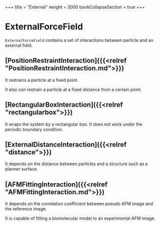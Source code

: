 +++
title = "External"
weight = 3000
bookCollapseSection = true
+++

# ExternalForceField

`ExternalForceField` contains a set of interactions between particle and an external field.

## [PositionRestraintInteraction]({{<relref "PositionRestraintInteraction.md">}})

It restrains a particle at a fixed point.

It also can restrain a particle at a fixed distance from a certain point.

## [RectangularBoxInteraction]({{<relref "rectangularbox">}})

It wraps the system by a rectangular box. It does not work under the periodic boundary condition.

## [ExternalDistanceInteraction]({{<relref "distance">}})

It depends on the distance between particles and a structure such as a planner surface.

## [AFMFittingInteraction]({{<relref "AFMFittingInteraction.md">}})

It depends on the correlation coefficient between pseudo AFM image and the reference image.

It is capable of fitting a biomolecular model to an experimental AFM image.
